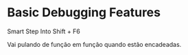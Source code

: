 # Basic Debugging Features 

Smart Step Into Shift + F6

Vai pulando de função em função quando estão encadeadas. 